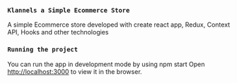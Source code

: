 
### `Klannels a Simple Ecommerce Store`
A simple Ecommerce store developed with create react app, Redux, Context API, Hooks and other technologies


### `Running the project`

You can run the app in development mode by using npm start
Open [http://localhost:3000](http://localhost:3000) to view it in the browser.




